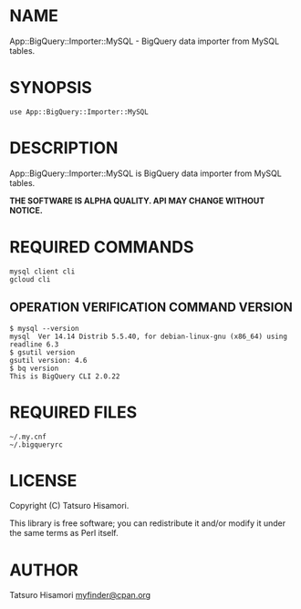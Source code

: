# NAME

App::BigQuery::Importer::MySQL - BigQuery data importer from MySQL tables.

# SYNOPSIS

    use App::BigQuery::Importer::MySQL

# DESCRIPTION

App::BigQuery::Importer::MySQL is BigQuery data importer from MySQL tables.

**THE SOFTWARE IS ALPHA QUALITY. API MAY CHANGE WITHOUT NOTICE.**

# REQUIRED COMMANDS

    mysql client cli
    gcloud cli

## OPERATION VERIFICATION COMMAND VERSION

    $ mysql --version
    mysql  Ver 14.14 Distrib 5.5.40, for debian-linux-gnu (x86_64) using readline 6.3
    $ gsutil version
    gsutil version: 4.6
    $ bq version
    This is BigQuery CLI 2.0.22

# REQUIRED FILES

    ~/.my.cnf
    ~/.bigqueryrc

# LICENSE

Copyright (C) Tatsuro Hisamori.

This library is free software; you can redistribute it and/or modify
it under the same terms as Perl itself.

# AUTHOR

Tatsuro Hisamori <myfinder@cpan.org>
